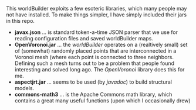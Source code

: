This worldBuilder exploits a few esoteric libraries, which many people may not have installed.
To make things simpler, I have simply included their jars in this repo.
 - **javax.json** ... is standard token-a-time JSON parser that we use for reading configuration
   files and saved worldBuilder maps.
 - **OpenVoronoi.jar** ... the _worldBuilder_ operates on a (realtively small) set of (somewhat)
   randomly placed points that are interconnected in a Voronoi mesh (where each point is 
   connected to three neighbors.  Defining such a mesh turns out to be a problem that people
   found interesting and solved long ago.  The _OpenVoronoi_ library does this for me.
 - **aspectjrt.jar** ... seems to be used (by _javadoc_) to build structural models.
 - **commons-math3** ... is the Apache Commons math library, which contains a great many
   useful functions (upon which I occasionally drew)
